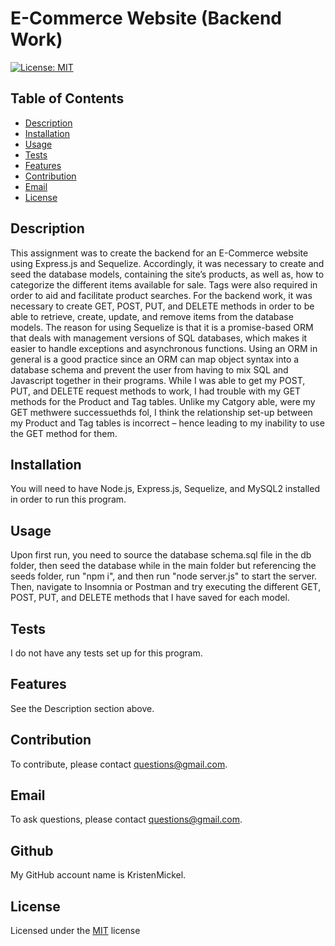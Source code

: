 

# E-Commerce Website (Backend Work)

[![License: MIT](https://img.shields.io/badge/License-MIT-yellow.svg)](https://www.gnu.org/licenses/MIT)

## Table of Contents
- [Description](#Description)
- [Installation](#Installation)
- [Usage](#Usage)
- [Tests](#Tests)
- [Features](#Features)
- [Contribution](#Contribution)
- [Email](#Email)
- [License](#License)

## Description
This assignment was to create the backend for an E-Commerce website using Express.js and Sequelize. Accordingly, it was necessary to create and seed the database models, containing the site’s products, as well as, how to categorize the different items available for sale. Tags were also required in order to aid and facilitate product searches. For the backend work, it was necessary to create GET, POST, PUT, and DELETE methods in order to be able to retrieve, create, update, and remove items from the database models. The reason for using Sequelize is that it is a promise-based ORM that deals with management versions of SQL databases, which makes it easier to handle exceptions and asynchronous functions. Using an ORM in general is a good practice since an ORM can map object syntax into a database schema and prevent the user from having to mix SQL and Javascript together in their programs. While I was able to get my POST, PUT, and DELETE request methods to work, I had trouble with my GET methods for the Product and Tag tables. Unlike my Catgory able, were my GET methwere successuethds fol, I think the relationship set-up between my Product and Tag tables is incorrect – hence leading to my inability to use the GET method for them.

## Installation
You will need to have Node.js, Express.js, Sequelize, and MySQL2 installed in order to run this program.

## Usage
Upon first run, you need to source the database schema.sql file in the db folder, then seed the database while in the main folder but referencing the seeds folder, run "npm i", and then run "node server.js" to start the server. Then, navigate to Insomnia or Postman and try executing the different GET, POST, PUT, and DELETE methods that I have saved for each model.

## Tests
I do not have any tests set up for this program.

## Features
See the Description section above.

## Contribution
To contribute, please contact questions@gmail.com.

## Email
To ask questions, please contact questions@gmail.com.

## Github
My GitHub account name is KristenMickel.

## License
Licensed under the [MIT](https://choosealicense.com/licenses/mit/) license
        